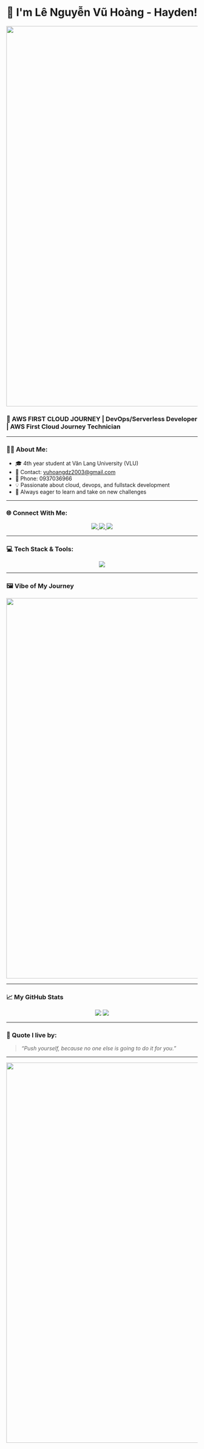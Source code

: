 <h1 align="center">👋 I'm Lê Nguyễn Vũ Hoàng - Hayden!</h1>

<p align="center">
  <img src="https://media3.giphy.com/media/v1.Y2lkPTc5MGI3NjExdmF1dGtkenp3aTQxcms0cXVsdm1hbjN6d2d4NW1iZWx3a3p2dG83aCZlcD12MV9pbnRlcm5hbF9naWZfYnlfaWQmY3Q9Zw/CcwLAV11cALh3OuEJ5/giphy.gif" width="1000px" />
</p>

<p align="center">
  
  ### 🚀 AWS FIRST CLOUD JOURNEY | DevOps/Serverless Developer | AWS First Cloud Journey Technician
  
</p>

---

### 👨‍💻 About Me:
- 🎓 4th year student at Văn Lang University (VLU)  
- 📩 Contact: [vuhoangdz2003@gmail.com](mailto:vuhoangdz2003@gmail.com)  
- 📱 Phone: 0937036966  
- 💡 Passionate about cloud, devops, and fullstack development  
- 🧠 Always eager to learn and take on new challenges  

---

### 🌐 Connect With Me:
<p align="center">
  <a href="https://www.facebook.com/vuhoang.lenguyen.3/">
    <img src="https://img.shields.io/badge/Facebook-%231877F2.svg?style=for-the-badge&logo=facebook&logoColor=white" />
  </a>
  <a href="https://www.linkedin.com/in/lenguyenvuhoang-hayden/">
    <img src="https://img.shields.io/badge/LinkedIn-%230A66C2.svg?style=for-the-badge&logo=linkedin&logoColor=white" />
  </a>
  <a href="https://github.com/vuhoangne">
    <img src="https://img.shields.io/badge/GitHub-%23121011.svg?style=for-the-badge&logo=github&logoColor=white" />
  </a>
</p>

---

### 💻 Tech Stack & Tools:
<p align="center">
  <img src="https://skillicons.dev/icons?i=html,css,sass,tailwind,bootstrap,js,ts,react,nextjs,nodejs,nestjs,mysql,mongodb,graphql,vercel,git,docker,aws,vscode,netlify" />
</p>

---

### 🖼️ Vibe of My Journey

<p align="center">
  <img src="https://media.giphy.com/media/qgQUggAC3Pfv687qPC/giphy.gif" width="1000px" />
</p>

---

### 📈 My GitHub Stats

<p align="center">
  <img src="https://github-readme-stats.vercel.app/api?username=vuhoangne&show_icons=true&theme=radical" />
  <img src="https://github-readme-stats.vercel.app/api/top-langs/?username=vuhoangne&layout=compact&theme=radical" />
</p>

---

### 🧠 Quote I live by:
> *“Push yourself, because no one else is going to do it for you.”*

---

<p align="center">
  <img src="https://media.giphy.com/media/Y4ak9Ki2GZCbJxAnJD/giphy.gif" width="1000px" />
</p>

